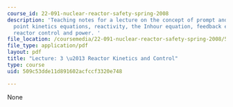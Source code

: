 ```yaml
---
course_id: 22-091-nuclear-reactor-safety-spring-2008
description: 'Teaching notes for a lecture on the concept of prompt and delayed neutrons,
  point kinetics equations, reactivity, the Inhour equation, feedback effects, and
  reactor control and power. '
file_location: /coursemedia/22-091-nuclear-reactor-safety-spring-2008/509c53dde11d891602acfccf3320e748_MIT22_091S08_lec03note.pdf
file_type: application/pdf
layout: pdf
title: "Lecture: 3 \u2013 Reactor Kinetics and Control"
type: course
uid: 509c53dde11d891602acfccf3320e748

---
```

None